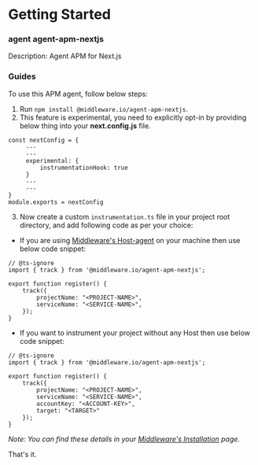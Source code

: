 # Getting Started

### agent agent-apm-nextjs
Description: Agent APM for Next.js

### Guides
To use this APM agent, follow below steps:
1. Run `npm install @middleware.io/agent-apm-nextjs`.
2. This feature is experimental, you need to explicitly opt-in by providing below thing into your **next.config.js** file.
```
const nextConfig = {
     ---
     ---
     experimental: {
         instrumentationHook: true
     }
     ---
     ---
}
module.exports = nextConfig
```
3. Now create a custom `instrumentation.ts` file in your project root directory, and add following code as per your choice:
- If you are using [Middleware's Host-agent](https://docs.middleware.io/docs/installation) on your machine then use below code snippet:
```
// @ts-ignore
import { track } from '@middleware.io/agent-apm-nextjs';

export function register() {
    track({
        projectName: "<PROJECT-NAME>",
        serviceName: "<SERVICE-NAME>",
    });
}
```
- If you want to instrument your project without any Host then use below code snippet:
```
// @ts-ignore
import { track } from '@middleware.io/agent-apm-nextjs';

export function register() {
    track({
        projectName: "<PROJECT-NAME>",
        serviceName: "<SERVICE-NAME>",
        accountKey: "<ACCOUNT-KEY>",
        target: "<TARGET>"
    });
}
```
*Note: You can find these details in your [Middleware's Installation](https://docs.middleware.io/docs/nextjs-setup) page.*

That's it. 